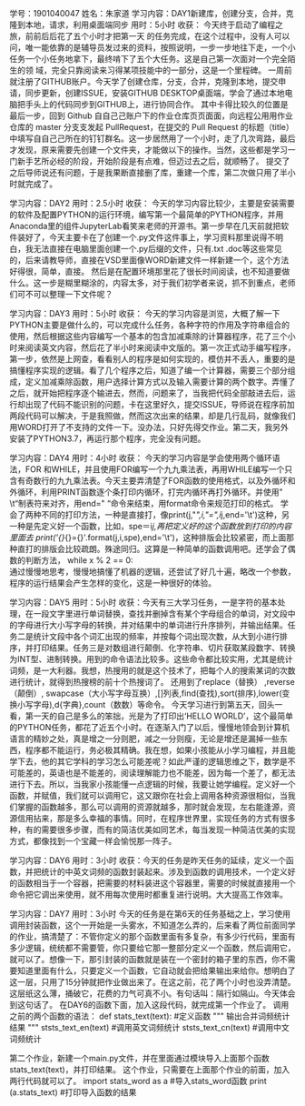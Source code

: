 学号：1901040047
姓名：朱家道
学习内容：DAY1新建库，创建分支，合并，克隆到本地，请求，利用桌面端同步
用时：5小时
收获：
今天终于启动了编程之旅，前前后后花了五个小时才把第一天 的任务完成，在这个过程中，没有人可以问，唯一能依靠的是辅导员发过来的资料，按照说明，一步一步地往下走，一个小任务一个小任务地拿下，最终啃下了五个大任务。这是自己第一次面对一个完全陌生的领 域，完全只靠阅读来习得某项技能中的一部分，这是一个里程碑。
一周前就注册了GITHUB账户。今天学了创建仓库，分支，合并，克隆到本地，提交申请，同步更新，创建ISSUE，安装GITHUB DESKTOP桌面端，学会了通过本地电脑把手头上的代码同步到GITHUB上，进行协同合作。
      其中卡得比较久的位置是最后一步，回到 Github ⾃自⼰己账户下的作业仓库⻚页⾯面，向远程公⽤用作业仓库的 master 分⽀支发起 PullRequest，在提交的 Pull Request 的标题（title）中填写⾃自⼰己所在的钉钉群名。这一步居然用了一个小时，走了几次弯路，最后才发现，原来需要先创建一个文件夹，才能做以下的操作。当然，这些都是学习一门新手艺所必经的阶段，开始阶段是有点难，但迈过去之后，就顺畅了。
提交了之后导师说还有问题，于是我果断直接删了库，重建一个库，第二次做只用了半小时就完成了。




学习内容：DAY2
用时：2.5小时
收获：
今天的学习内容比较少，主要是安装需要的软件及配置PYTHON的运行环境，编写第一个最简单的PYTHON程序，并用Anaconda里的组件JupyterLab看笑来老师的开源书。第一步早在几天前就把软件装好了，今天主要卡在了创建一个.py文件这件事上，学习资料那里说得不明白，我无法直接在电脑里面创建一个.py后缀的文件，只有.txt .doc等这些常见的，后来请教导师，直接在VSD里面像WORD新建文件一样新建一个，这个方法好得很，简单，直接。
然后是在配置环境那里花了很长时间阅读，也不知道要做什么。这一步是糊里糊涂的，内容太多，对于我们初学者来说，抓不到重点，老师们可不可以整理一下文件呢？




学习内容：DAY3
用时：5小时
收获：
今天的学习内容是浏览，大概了解一下PYTHON主要是做什么的，可以完成什么任务，各种字符的作用及字符串组合的使用，然后根据这些内容编写一个基本的包含加减乘除的计算器程序，花了三个小时来阅读英文内容，然后花了半小时来阅读中文版的。第一次正式动手编写程序，第一步，依然是上网查，看看别人的程序是如何实现的，模仿并不丢人，重要的是搞懂程序实现的逻辑。看了几个程序之后，知道了编一个计算器，需要三个部分组成，定义加减乘除函数，用户选择计算方式以及输入需要计算的两个数字。弄懂了之后，就开始把程序逐个输进去，然而，问题来了，当我把代码全部敲进去后，运行却出现了代码不能识别的问题，卡在这里好久，提交ISSUE，导师说在程序前加两段代码可以解决，于是我照做，然而这次出来的结果，却是几行乱码，就像我们用WORD打开了不支持的文件一下。没办法，只好先得交作业。第二天，我另外安装了PYTHON3.7，再运行那个程序，完全没有问题。





学习内容：DAY4
用时：4小时
收获：
      今天的学习内容是学会使用两个循环语法，FOR 和WHILE，并且使用FOR编写一个九九乘法表，再用WHILE编写一个只含有奇数行的九九乘法表。今天主要弄清楚了FOR函数的使用格式，以及外循环和外循环，利用PRINT函数逐个条打印内循环，打完内循环再打外循环。并使用" \t“制表符来对齐，用end=" “命令来结束，用format命令来规范打印的格式。
       学会了两种不同的打印方法，一种是直接打，像print(j,"*",i,"=",i*j,end='\t')这种，另一种是先定义好一个函数，比如，spe＝i*j,再把定义好的这个函数放到打印的内容里面去 print('{}*{}={}'.format(j,i,spe),end='\t')，这种排版会比较紧密，而上面那种直打的排版会比较疏朗。殊途同归。这算是一种简单的函数调用吧。还学会了偶数的判断方法， while x % 2 == 0:    
         通过慢慢地思考，慢慢地搞懂了机器的逻辑，还尝试了好几十遍，略改一个参数，程序的运行结果会产生怎样的变化，这是一种很好的体验。


学习内容：DAY5
用时：5小时
       收获：今天有三大学习任务，一是字符的基本处理，在一段文字里进行单词替换，查找并删掉含有某个字母组合的单词，对文段中的字母进行大小写字母的转换，并对结果中的单词进行升序排列，并输出结果。任务二是统计文段中各个词汇出现的频率，并按每个词出现次数，从大到小进行排序，并打印结果。任务三是对数组进行颠倒、化字符串、切片获取某段数字、转换为INT型、进制转换。用到的命令语法比较多。这些命令都比较实用，尤其是统计词频，是一大利器。我想，热搜用的就是这个技术了，把每个人的搜索某词的次数进行统计，就得到热搜榜的前十个热搜词了。
      还用到了replace（替换）  ,reverse（颠倒）, swapcase（大小写字母互换）,[]列表,find(查找),sort(排序),lower(变换小写字母),d{字典},count（数数）等命令。
      今天学习进行到第五天，回头一看，第一天的自己是多么的笨拙，光是为了打印出‘HELLO WORLD’，这个最简单的PYTHON任务，都花了近五个小时。在逐渐入门了以后，慢慢地领会到计算机语言的精妙之处，真是增之一分则肥，减之一分则瘦，无论是增还是漏掉一些东西，程序都不能运行，务必极其精确。我在想，如果小孩能从小学习编程，并且能学下去，他的其它学科的学习怎么可能差呢？如此严谨的逻辑思维之下，数学是不可能差的，英语也是不能差的，阅读理解能力也不能差，因为每一个差了，都无法进行下去。所以，当我家小孩能懂一点逻辑的时候，我要让她学编程。定义好一个函数，并赋值，我们就可以调用它，这又跟你在社会上调用各种资源很相似，当我们掌握的函数越多，那么可以调用的资源就越多，那时就会发现，左右能逢源，资源信用拈来，那是多么幸福的事情。同时，在程序世界里，实现任务的方式有很多种，有的需要很多步骤，而有的简洁优美如同艺术，每当发现一种简洁优美的实现方式，都像找到一个宝藏一样会愉悦那一阵子。





学习内容：DAY6
用时：3小时
收获：今天的任务是昨天任务的延续，定义一个函数，并把统计的中英文词频的函数封装起来。涉及到函数的调用技术，一个定义好的函数相当于一个容器，把需要的材料装进这个容器里，需要的时候就直接用一个命令把它调出来使用，就不用每次使用时都重复进行说明。大大提高工作效率。





学习内容：DAY7
用时：3小时
今天的任务是在第6天的任务基础之上，学习使用调用封装函数，这个一开始是一头雾水，不知道怎么弄的，后来看了两位前面同学的作业，搞清楚了：不管你定义的那个函数里面有多复杂，有多少行代码，里面有多少逻辑，统统都不需要管，你只要给它那一整部分定义一个函数，然后调用它，就可以了。想像一下，那引封装的函数就是装在一个密封的箱子里的东西，你不需要知道里面有什么，只要定义一个函数，它自动就会把给果输出来给你。想明白了这一层，只用了15分钟就把作业做出来了。在这之前，花了两个小时也没弄清楚。这层纸这么薄，捅破它，花费的力气可真不小。有句话叫：隔行如隔山。今天体会到这句话了。
在DAY6的函数下面，加入这段代码，就完成第一个作业了。
调用之前的两个函数的语法：
def stats_text(text):       #定义函数
""" 输出合并词频统计结果 """
ststs_text_en(text)    #调用英文词频统计
ststs_text_cn(text)    #调用中文词频统计


第二个作业，新建一个main.py文件，并在里面通过模块导入上面那个函数stats_text(text)，并打印结果。
这个作业，只需要在上面那个作业的前面，加入两行代码就可以了。
import stats_word as  a    #导入stats_word函数
print (a.stats_text)            #打印导入函数的结果
